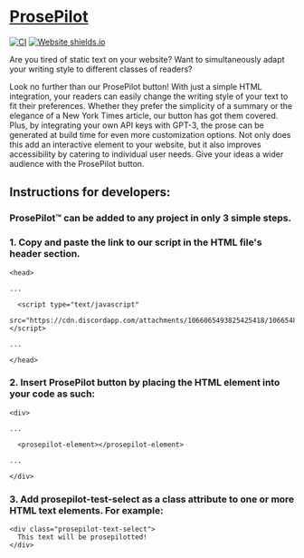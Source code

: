 # [ProsePilot](https://yazdanz.github.io/ProsePilot/)

[![CI](https://github.com/YazdanZ/ProsePilot/actions/workflows/main.yml/badge.svg?branch=gh-pages)](https://github.com/YazdanZ/ProsePilot/actions/workflows/main.yml)
[![Website shields.io](https://img.shields.io/website-up-down-green-red/http/shields.io.svg)](https://yazdanz.github.io/ProsePilot/)


Are you tired of static text on your website?
Want to simultaneously adapt your writing style to different classes of readers?

Look no further than our ProsePilot button! With just a simple HTML integration, your readers can easily change the writing style of your text to fit their preferences. Whether they prefer the simplicity of a summary or the elegance of a New York Times article, our button has got them covered. Plus, by integrating your own API keys with GPT-3, the prose can be generated at build time for even more customization options. Not only does this add an interactive element to your website, but it also improves accessibility by catering to individual user needs. Give your ideas a wider audience with the ProsePilot button.

## Instructions for developers:

### ProsePilot™ can be added to any project in only 3 simple steps.

### 1. Copy and paste the link to our script in the HTML file's header section. 
```
<‍head>

...

  <‍script type="text/javascript"
  src="https://cdn.discordapp.com/attachments/1066065493825425418/1066548417783934986/prosepilot.js"><‍/script>

...

<‍/head>
```

### 2. Insert ProsePilot button by placing the HTML element into your code as such: 
```
<‍div>

...

  <‍prosepilot-element><‍/prosepilot-element>

...

<‍/div>
```


### 3. Add prosepilot-test-select as a class attribute to one or more HTML text elements. For example: 
```
<‍div class="prosepilot-text-select">
  This text will be prosepilotted!
<‍/div>
```
